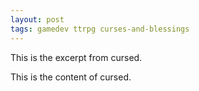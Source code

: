 ```yaml
---
layout: post
tags: gamedev ttrpg curses-and-blessings
---
```


This is the excerpt from cursed.

<!--more-->

This is the content of cursed.

